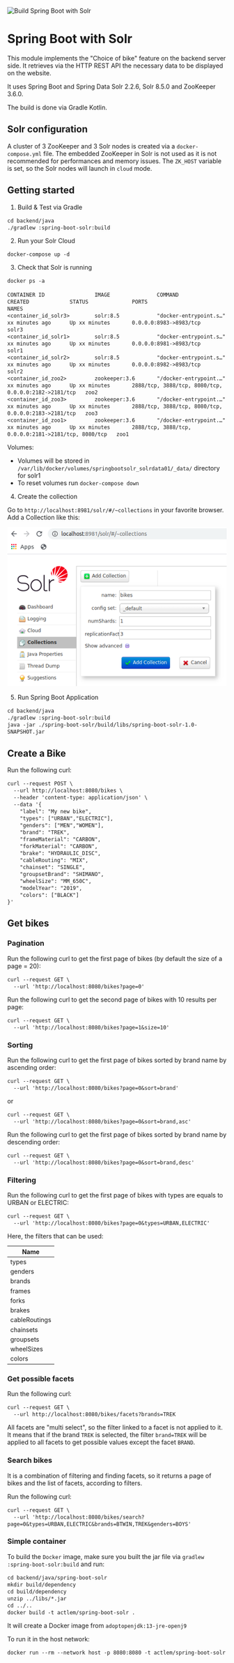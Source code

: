 ![Build Spring Boot with Solr](https://github.com/ACTLEM/bike-choose-study/workflows/Build%20Spring%20Boot%20with%20Solr/badge.svg)

# Spring Boot with Solr

This module implements the "Choice of bike" feature on the backend server side.
It retrieves via the HTTP REST API the necessary data to be displayed on the website.

It uses Spring Boot and Spring Data Solr 2.2.6, Solr 8.5.0 and ZooKeeper 3.6.0.

The build is done via Gradle Kotlin.

## Solr configuration

A cluster of 3 ZooKeeper and 3 Solr nodes is created via a `docker-compose.yml` file. 
The embedded ZooKeeper in Solr is not used as it is not recommended for performances and memory issues.
The `ZK_HOST` variable is set, so the Solr nodes will launch in `cloud` mode. 

## Getting started

1. Build & Test via Gradle

```shell script
cd backend/java
./gradlew :spring-boot-solr:build
``` 

2. Run your Solr Cloud

```shell script
docker-compose up -d
```

3. Check that Solr is running

```shell script
docker ps -a

CONTAINER ID                IMAGE               COMMAND                  CREATED             STATUS              PORTS                                                  NAMES
<container_id_solr3>        solr:8.5            "docker-entrypoint.s…"   xx minutes ago      Up xx minutes       0.0.0.0:8983->8983/tcp                                 solr3
<container_id_solr1>        solr:8.5            "docker-entrypoint.s…"   xx minutes ago      Up xx minutes       0.0.0.0:8981->8983/tcp                                 solr1
<container_id_solr2>        solr:8.5            "docker-entrypoint.s…"   xx minutes ago      Up xx minutes       0.0.0.0:8982->8983/tcp                                 solr2
<container_id_zoo2>         zookeeper:3.6       "/docker-entrypoint.…"   xx minutes ago      Up xx minutes       2888/tcp, 3888/tcp, 8080/tcp, 0.0.0.0:2182->2181/tcp   zoo2
<container_id_zoo3>         zookeeper:3.6       "/docker-entrypoint.…"   xx minutes ago      Up xx minutes       2888/tcp, 3888/tcp, 8080/tcp, 0.0.0.0:2183->2181/tcp   zoo3
<container_id_zoo1>         zookeeper:3.6       "/docker-entrypoint.…"   xx minutes ago      Up xx minutes       2888/tcp, 3888/tcp, 0.0.0.0:2181->2181/tcp, 8080/tcp   zoo1
```

Volumes:
 
- Volumes will be stored in `/var/lib/docker/volumes/springbootsolr_solrdata01/_data/` directory for solr1
- To reset volumes run `docker-compose down`

4. Create the collection

Go to `http://localhost:8981/solr/#/~collections` in your favorite browser.
Add a Collection like this:

![Create a collection](doc/assets/create_collection.png)

5. Run Spring Boot Application

```shell script
cd backend/java
./gradlew :spring-boot-solr:build
java -jar ./spring-boot-solr/build/libs/spring-boot-solr-1.0-SNAPSHOT.jar
```

## Create a Bike

Run the following curl:

```shell script
curl --request POST \
  --url http://localhost:8080/bikes \
  --header 'content-type: application/json' \
  --data '{
	"label": "My new bike",
	"types": ["URBAN","ELECTRIC"],
	"genders": ["MEN","WOMEN"],
	"brand": "TREK",
	"frameMaterial": "CARBON",
	"forkMaterial": "CARBON",
	"brake": "HYDRAULIC_DISC",
	"cableRouting": "MIX",
	"chainset": "SINGLE",
	"groupsetBrand": "SHIMANO",
	"wheelSize": "MM_650C",
	"modelYear": "2019",
	"colors": ["BLACK"]
}'
```

## Get bikes

### Pagination

Run the following curl to get the first page of bikes (by default the size of a page = 20):

```shell script
curl --request GET \
  --url 'http://localhost:8080/bikes?page=0'
```

Run the following curl to get the second page of bikes with 10 results per page:

```shell script
curl --request GET \
  --url 'http://localhost:8080/bikes?page=1&size=10'
```

### Sorting

Run the following curl to get the first page of bikes sorted by brand name by ascending order:

```shell script
curl --request GET \
  --url 'http://localhost:8080/bikes?page=0&sort=brand'
```

or

```shell script
curl --request GET \
  --url 'http://localhost:8080/bikes?page=0&sort=brand,asc'
```

Run the following curl to get the first page of bikes sorted by brand name by descending order:

```shell script
curl --request GET \
  --url 'http://localhost:8080/bikes?page=0&sort=brand,desc'
```

### Filtering

Run the following curl to get the first page of bikes with types are equals to URBAN or ELECTRIC:

```shell script
curl --request GET \
  --url 'http://localhost:8080/bikes?page=0&types=URBAN,ELECTRIC'
```

Here, the filters that can be used:

| Name           |
|----------------|
| types          |
| genders        |
| brands         |
| frames         |
| forks          |
| brakes         |
| cableRoutings  |
| chainsets      |
| groupsets      |
| wheelSizes     |
| colors         |

### Get possible facets

Run the following curl:

```shell script
curl --request GET \
  --url http://localhost:8080/bikes/facets?brands=TREK
```

All facets are "multi select", so the filter linked to a facet is not applied to it. 
It means that if the brand `TREK` is selected, the filter `brand=TREK` will be applied to all facets to get possible values except the facet `BRAND`.

### Search bikes

It is a combination of filtering and finding facets, so it returns a page of bikes and the list of facets, according to filters.

Run the following curl:

```shell script
curl --request GET \
  --url 'http://localhost:8080/bikes/search?page=0&types=URBAN,ELECTRIC&brands=BTWIN,TREK&genders=BOYS'
```
### Simple container

To build the `Docker` image, make sure you built the jar file via `gradlew :spring-boot-solr:build` and run:

```shell script
cd backend/java/spring-boot-solr
mkdir build/dependency
cd build/dependency
unzip ../libs/*.jar
cd ../..
docker build -t actlem/spring-boot-solr .
```

It will create a Docker image from `adoptopenjdk:13-jre-openj9` 

To run it in the host network:

```shell script
docker run --rm --network host -p 8080:8080 -t actlem/spring-boot-solr
```
